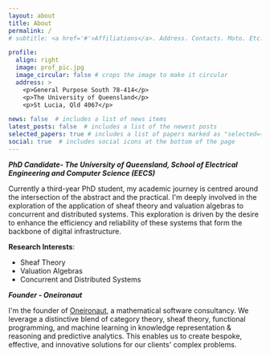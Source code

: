 ```yaml
---
layout: about
title: About
permalink: /
# subtitle: <a href='#'>Affiliations</a>. Address. Contacts. Moto. Etc.

profile:
  align: right
  image: prof_pic.jpg
  image_circular: false # crops the image to make it circular
  address: >
    <p>General Purpose South 78-414</p>
    <p>The University of Queensland</p>
    <p>St Lucia, Qld 4067</p>

news: false  # includes a list of news items
latest_posts: false  # includes a list of the newest posts
selected_papers: true # includes a list of papers marked as "selected={true}"
social: true  # includes social icons at the bottom of the page
---
```



***PhD Candidate- The University of Queensland, School of Electrical Engineering and Computer Science (EECS)***

Currently a third-year PhD student, my academic journey is centred around the intersection of the abstract and the practical. I'm deeply involved in the exploration of the application of sheaf theory and valuation algebras to concurrent and distributed systems. This exploration is driven by the desire to enhance the efficiency and reliability of these systems that form the backbone of digital infrastructure.

**Research Interests**:

- Sheaf Theory
- Valuation Algebras
- Concurrent and Distributed Systems

***Founder - Oneironaut***

I'm the founder of [Oneironaut](https://oneironaut.dev), a mathematical software consultancy.  We leverage a distinctive blend of category theory, sheaf theory, functional programming, and machine learning in knowledge representation & reasoning and predictive analytics. This enables us to create bespoke, effective, and innovative solutions for our clients' complex problems.

<!-- Write your biography here. Tell the world about yourself. Link to your favorite [subreddit](http://reddit.com). You can put a picture in, too. The code is already in, just name your picture `prof_pic.jpg` and put it in the `img/` folder.

Put your address / P.O. box / other info right below your picture. You can also disable any of these elements by editing `profile` property of the YAML header of your `_pages/about.md`. Edit `_bibliography/papers.bib` and Jekyll will render your [publications page](/al-folio/publications/) automatically.

Link to your social media connections, too. This theme is set up to use [Font Awesome icons](http://fortawesome.github.io/Font-Awesome/) and [Academicons](https://jpswalsh.github.io/academicons/), like the ones below. Add your Facebook, Twitter, LinkedIn, Google Scholar, or just disable all of them. -->
